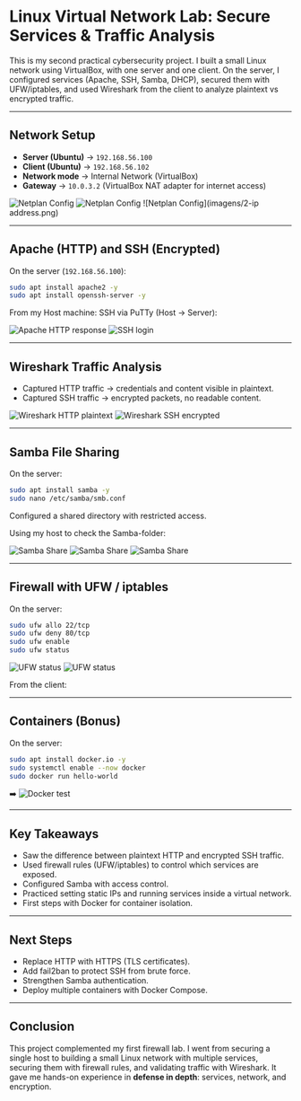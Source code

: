 # Linux Virtual Network Lab: Secure Services & Traffic Analysis

This is my second practical cybersecurity project.
I built a small Linux network using VirtualBox, with one server and one client.
On the server, I configured services (Apache, SSH, Samba, DHCP), secured them with UFW/iptables, and used Wireshark from the client to analyze plaintext vs encrypted traffic.

---

## Network Setup

* **Server (Ubuntu)** → `192.168.56.100`
* **Client (Ubuntu)** → `192.168.56.102`
* **Network mode** → Internal Network (VirtualBox)
* **Gateway** → `10.0.3.2` (VirtualBox NAT adapter for internet access)

![Netplan Config](imagens/1-netplan.png)
![Netplan Config](imagens/1.png)
![Netplan Config](imagens/2-ip address.png)

---

## Apache (HTTP) and SSH (Encrypted)

On the server (`192.168.56.100`):

```bash
sudo apt install apache2 -y
sudo apt install openssh-server -y
```

From my Host machine:
SSH via PuTTy (Host -> Server):



![Apache HTTP response](imagens/3.png)
![SSH login](imagens/4.png)

---

## Wireshark Traffic Analysis

* Captured HTTP traffic → credentials and content visible in plaintext.
* Captured SSH traffic → encrypted packets, no readable content.

 ![Wireshark HTTP plaintext](imagens/7.png)
 ![Wireshark SSH encrypted](imagens/8.png)

---

## Samba File Sharing

On the server:

```bash
sudo apt install samba -y
sudo nano /etc/samba/smb.conf
```

Configured a shared directory with restricted access.

Using my host to check the Samba-folder:

   ![Samba Share](imagens/9.png)
   ![Samba Share](imagens/10.png)
   ![Samba Share](imagens/11.png)                        
                            

---

## Firewall with UFW / iptables

On the server:

```bash
sudo ufw allo 22/tcp
sudo ufw deny 80/tcp
sudo ufw enable
sudo ufw status
```

 ![UFW status](imagens/5.png)
 ![UFW status](imagens/6.png)                        
                            

From the client:


---

## Containers (Bonus)

On the server:

```bash
sudo apt install docker.io -y
sudo systemctl enable --now docker
sudo docker run hello-world
```

➡️ ![Docker test](imagens/12.png)

---

## Key Takeaways

* Saw the difference between plaintext HTTP and encrypted SSH traffic.
* Used firewall rules (UFW/iptables) to control which services are exposed.
* Configured Samba with access control.
* Practiced setting static IPs and running services inside a virtual network.
* First steps with Docker for container isolation.

---

## Next Steps

* Replace HTTP with HTTPS (TLS certificates).
* Add fail2ban to protect SSH from brute force.
* Strengthen Samba authentication.
* Deploy multiple containers with Docker Compose.

---

## Conclusion

This project complemented my first firewall lab.
I went from securing a single host to building a small Linux network with multiple services, securing them with firewall rules, and validating traffic with Wireshark.
It gave me hands-on experience in **defense in depth**: services, network, and encryption.

